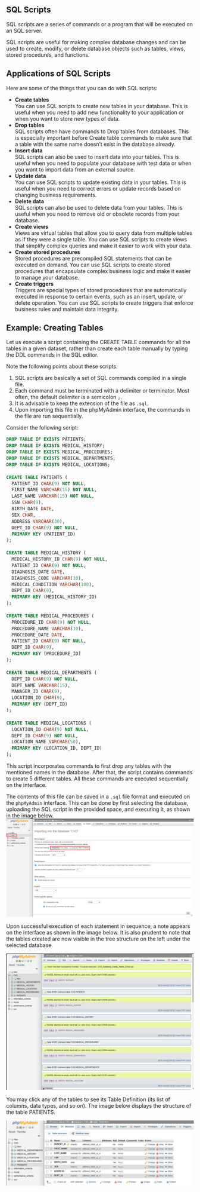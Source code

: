 ## SQL Scripts

SQL scripts are a series of commands or a program that will be executed on an SQL server.

SQL scripts are useful for making complex database changes and can be used to create, modify, or delete database objects such as tables, views, stored procedures, and functions.



## Applications of SQL Scripts

Here are some of the things that you can do with SQL scripts:

- **Create tables**<br />
  You can use SQL scripts to create new tables in your database. This is useful when you need to add new functionality to your application or when you want to store new types of data.
- **Drop tables**<br />
  SQL scripts often have commands to Drop tables from databases. This is especially important before Create table commands to make sure that a table with the same name doesn’t exist in the database already.
- **Insert data**<br />
  SQL scripts can also be used to insert data into your tables. This is useful when you need to populate your database with test data or when you want to import data from an external source.
- **Update data**<br />
  You can use SQL scripts to update existing data in your tables. This is useful when you need to correct errors or update records based on changing business requirements.
- **Delete data**<br />
  SQL scripts can also be used to delete data from your tables. This is useful when you need to remove old or obsolete records from your database.
- **Create views**<br />
  Views are virtual tables that allow you to query data from multiple tables as if they were a single table. You can use SQL scripts to create views that simplify complex queries and make it easier to work with your data.
- **Create stored procedures**<br />
  Stored procedures are precompiled SQL statements that can be executed on demand. You can use SQL scripts to create stored procedures that encapsulate complex business logic and make it easier to manage your database.
- **Create triggers**<br />
  Triggers are special types of stored procedures that are automatically executed in response to certain events, such as an insert, update, or delete operation. You can use SQL scripts to create triggers that enforce business rules and maintain data integrity.



## Example: Creating Tables

Let us execute a script containing the CREATE TABLE commands for all the tables in a given dataset, rather than create each table manually by typing the DDL commands in the SQL editor.

Note the following points about these scripts.

1. SQL scripts are basically a set of SQL commands compiled in a single file.
2. Each command must be terminated with a delimiter or terminator. Most often, the default delimiter is a semicolon `;`.
3. It is advisable to keep the extension of the file as `.sql`.
4. Upon importing this file in the phpMyAdmin interface, the commands in the file are run sequentially.



Consider the following script:

```sql
DROP TABLE IF EXISTS PATIENTS;
DROP TABLE IF EXISTS MEDICAL_HISTORY;
DROP TABLE IF EXISTS MEDICAL_PROCEDURES;
DROP TABLE IF EXISTS MEDICAL_DEPARTMENTS;
DROP TABLE IF EXISTS MEDICAL_LOCATIONS;

CREATE TABLE PATIENTS (
  PATIENT_ID CHAR(9) NOT NULL,
  FIRST_NAME VARCHAR(15) NOT NULL,
  LAST_NAME VARCHAR(15) NOT NULL,
  SSN CHAR(9),
  BIRTH_DATE DATE,
  SEX CHAR,
  ADDRESS VARCHAR(30),
  DEPT_ID CHAR(9) NOT NULL,
  PRIMARY KEY (PATIENT_ID)
);

CREATE TABLE MEDICAL_HISTORY (
  MEDICAL_HISTORY_ID CHAR(9) NOT NULL,
  PATIENT_ID CHAR(9) NOT NULL,
  DIAGNOSIS_DATE DATE,
  DIAGNOSIS_CODE VARCHAR(10),
  MEDICAL_CONDITION VARCHAR(100),
  DEPT_ID CHAR(9),
  PRIMARY KEY (MEDICAL_HISTORY_ID)
);

CREATE TABLE MEDICAL_PROCEDURES (
  PROCEDURE_ID CHAR(9) NOT NULL,
  PROCEDURE_NAME VARCHAR(30),
  PROCEDURE_DATE DATE,
  PATIENT_ID CHAR(9) NOT NULL,
  DEPT_ID CHAR(9),
  PRIMARY KEY (PROCEDURE_ID)
);

CREATE TABLE MEDICAL_DEPARTMENTS (
  DEPT_ID CHAR(9) NOT NULL,
  DEPT_NAME VARCHAR(15),
  MANAGER_ID CHAR(9),
  LOCATION_ID CHAR(9),
  PRIMARY KEY (DEPT_ID)
);

CREATE TABLE MEDICAL_LOCATIONS (
  LOCATION_ID CHAR(9) NOT NULL,
  DEPT_ID CHAR(9) NOT NULL,
  LOCATION_NAME VARCHAR(50),
  PRIMARY KEY (LOCATION_ID, DEPT_ID)
);
```

This script incorporates commands to first drop any tables with the mentioned names in the database. After that, the script contains commands to create 5 different tables. All these commands are executed sequentially on the interface.

The contents of this file can be saved in a `.sql` file format and executed on the `phpMyAdmin` interface. This can be done by first selecting the database, uploading the SQL script in the provided space, and executing it, as shown in the image below.
![img](./pic_mainly_for_md/phpMyAdmin1.png)

Upon successful execution of each statement in sequence, a note appears on the interface as shown in the image below. It is also prudent to note that the tables created are now visible in the tree structure on the left under the selected database.

![img](./pic_mainly_for_md/phpMyAdmin2.png)

You may click any of the tables to see its Table Definition (its list of columns, data types, and so on). The image below displays the structure of the table PATIENTS.

![img](./pic_mainly_for_md/phpMyAdmin3.png)